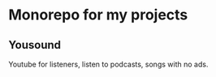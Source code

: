 # Monorepo for my projects
## Yousound
Youtube for listeners, listen to podcasts, songs with no ads.
